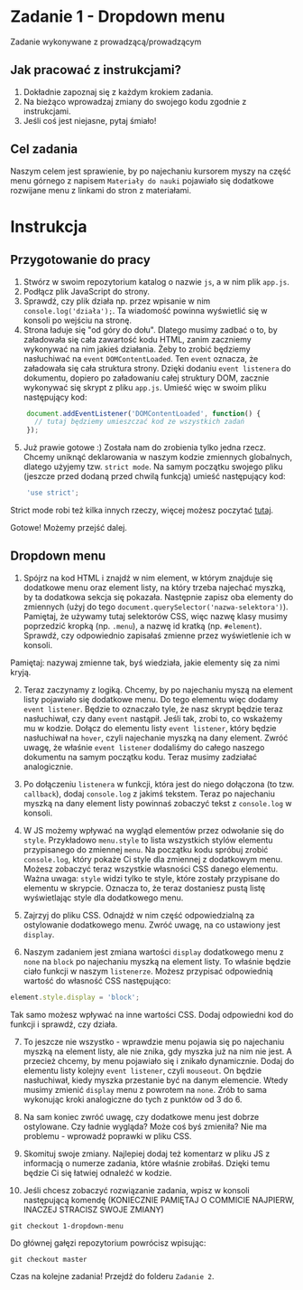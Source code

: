 # Zadanie 1 - Dropdown menu
Zadanie wykonywane z prowadzącą/prowadzącym

## Jak pracować z instrukcjami?

1. Dokładnie zapoznaj się z każdym krokiem zadania.
2. Na bieżąco wprowadzaj zmiany do swojego kodu zgodnie z instrukcjami.
3. Jeśli coś jest niejasne, pytaj śmiało!

## Cel zadania

Naszym celem jest sprawienie, by po najechaniu kursorem myszy na część menu górnego z napisem `Materiały do nauki` pojawiało się dodatkowe rozwijane menu z linkami do stron z materiałami.

# Instrukcja

## Przygotowanie do pracy

1. Stwórz w swoim repozytorium katalog o nazwie `js`, a w nim plik `app.js`.
2. Podłącz plik JavaScript do strony.
3. Sprawdź, czy plik działa np. przez wpisanie w nim `console.log('działa');`. Ta wiadomość powinna wyświetlić się w konsoli po wejściu na stronę.
4. Strona ładuje się "od góry do dołu". Dlatego musimy zadbać o to, by załadowała się cała zawartość kodu HTML, zanim zaczniemy wykonywać na nim jakieś działania. Żeby to zrobić będziemy nasłuchiwać na `event` `DOMContentLoaded`. Ten `event` oznacza, że załadowała się cała struktura strony. Dzięki dodaniu `event listenera` do dokumentu, dopiero po załadowaniu całej struktury DOM, zacznie wykonywać się skrypt z pliku `app.js`. Umieść więc w swoim pliku następujący kod:
```javascript
    document.addEventListener('DOMContentLoaded', function() {
      // tutaj będziemy umieszczać kod ze wszystkich zadań
    });
```
5. Już prawie gotowe :) Została nam do zrobienia tylko jedna rzecz. Chcemy uniknąć deklarowania w naszym kodzie zmiennych globalnych, dlatego użyjemy tzw. `strict mode`. Na samym początku swojego pliku (jeszcze przed dodaną przed chwilą funkcją) umieść następujący kod:
```javascript
    'use strict';
```
Strict mode robi też kilka innych rzeczy, więcej możesz poczytać <a href="https://developer.mozilla.org/en-US/docs/Web/JavaScript/Reference/Strict_mode">tutaj</a>.

Gotowe! Możemy przejść dalej. 

## Dropdown menu

1. Spójrz na kod HTML i znajdź w nim element, w którym znajduje się dodatkowe menu oraz element listy, na który trzeba najechać myszką, by ta dodatkowa sekcja się pokazała. Następnie zapisz oba elementy do zmiennych (użyj do tego `document.querySelector('nazwa-selektora')`). Pamiętaj, że używamy tutaj selektorów CSS, więc nazwę klasy musimy poprzedzić kropką (np. `.menu`), a nazwę id kratką (np. `#element`). Sprawdź, czy odpowiednio zapisałaś zmienne przez wyświetlenie ich w konsoli.

Pamiętaj: nazywaj zmienne tak, byś wiedziała, jakie elementy się za nimi kryją.

2. Teraz zaczynamy z logiką. Chcemy, by po najechaniu myszą na element listy pojawiało się dodatkowe menu. Do tego elementu więc dodamy `event listener`. Będzie to oznaczało tyle, że nasz skrypt będzie teraz nasłuchiwał, czy dany `event` nastąpił. Jeśli tak, zrobi to, co wskażemy mu w kodzie. Dołącz do elementu listy `event listener`, który będzie nasłuchiwał na `hover`, czyli najechanie myszką na dany element. 
Zwróć uwagę, że właśnie `event listener` dodaliśmy do całego naszego dokumentu na samym początku kodu. Teraz musimy zadziałać analogicznie.

3. Po dołączeniu `listenera` w funkcji, która jest do niego dołączona (to tzw. `callback`), dodaj `console.log` z jakimś tekstem. Teraz po najechaniu myszką na dany element listy powinnaś zobaczyć tekst z `console.log` w konsoli.

4. W JS możemy wpływać na wygląd elementów przez odwołanie się do `style`. Przykładowo `menu.style` to lista wszystkich stylów elementu przypisanego do zmiennej `menu`. Na początku kodu spróbuj zrobić `console.log`, który pokaże Ci style dla zmiennej z dodatkowym menu. Możesz zobaczyć teraz wszystkie własności CSS danego elementu. Ważna uwaga: `style` widzi tylko te style, które zostały przypisane do elementu w skrypcie. Oznacza to, że teraz dostaniesz pustą listę wyświetlając style dla dodatkowego menu.

5. Zajrzyj do pliku CSS. Odnajdź w nim część odpowiedzialną za ostylowanie dodatkowego menu. Zwróć uwagę, na co ustawiony jest `display`.

6. Naszym zadaniem jest zmiana wartości `display` dodatkowego menu z `none` na `block` po najechaniu myszką na element listy. To właśnie będzie ciało funkcji w naszym `listenerze`. Możesz przypisać odpowiednią wartość do własność CSS następująco:
```javascript
element.style.display = 'block';
```
Tak samo możesz wpływać na inne wartości CSS. Dodaj odpowiedni kod do funkcji i sprawdź, czy działa.

7. To jeszcze nie wszystko - wprawdzie menu pojawia się po najechaniu myszką na element listy, ale nie znika, gdy myszka już na nim nie jest. A przecież chcemy, by menu pojawiało się i znikało dynamicznie. Dodaj do elementu listy kolejny `event listener`, czyli `mouseout`. On będzie nasłuchiwał, kiedy myszka przestanie być na danym elemencie. Wtedy musimy zmienić `display` menu z powrotem na `none`. Zrób to sama wykonując kroki analogiczne do tych z punktów od 3 do 6.

8. Na sam koniec zwróć uwagę, czy dodatkowe menu jest dobrze ostylowane. Czy ładnie wygląda? Może coś byś zmieniła? Nie ma problemu - wprowadź poprawki w pliku CSS.

9. Skomituj swoje zmiany. Najlepiej dodaj też komentarz w pliku JS z informacją o numerze zadania, które właśnie zrobiłaś. Dzięki temu będzie Ci się łatwiej odnaleźć w kodzie.

10. Jeśli chcesz zobaczyć rozwiązanie zadania, wpisz w konsoli następującą komendę (KONIECZNIE PAMIĘTAJ O COMMICIE NAJPIERW, INACZEJ STRACISZ SWOJE ZMIANY)
```
git checkout 1-dropdown-menu
```
Do głównej gałęzi repozytorium powrócisz wpisując:
```
git checkout master
```
Czas na kolejne zadania! Przejdź do folderu `Zadanie 2`.
